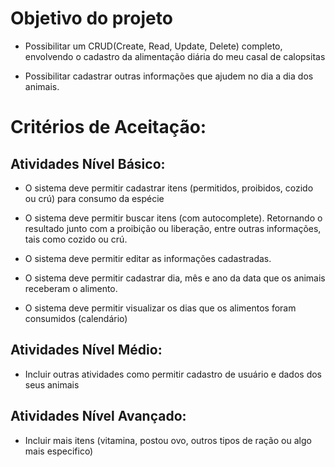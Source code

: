 # Objetivo do projeto

- Possibilitar um CRUD(Create, Read, Update, Delete) completo, envolvendo o cadastro da alimentação diária do meu casal de calopsitas

- Possibilitar cadastrar outras informações que ajudem no dia a dia dos animais.



# Critérios de Aceitação:

## Atividades Nível Básico:

- O sistema deve permitir cadastrar itens (permitidos, proibidos, cozido ou crú) para consumo da espécie

- O sistema deve permitir buscar itens (com autocomplete). Retornando o resultado junto com a proibição ou liberação, entre outras informações, tais como cozido ou crú.

- O sistema deve permitir editar as informações cadastradas.

- O sistema deve permitir cadastrar dia, mês e ano da data que os animais receberam o alimento.

- O sistema deve permitir visualizar os dias que os alimentos foram consumidos (calendário)


## Atividades Nível Médio:

- Incluir outras atividades como permitir cadastro de usuário e dados dos seus animais


## Atividades Nível Avançado:

- Incluir mais itens (vitamina, postou ovo, outros tipos de ração ou algo mais especifico)